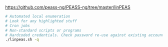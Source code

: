 https://github.com/peass-ng/PEASS-ng/tree/master/linPEAS

```bash
# Automated local enumeration
# Look for any highlighted stuff
# Cron jobs
# Non-standard scripts or programs
# Hardcoded credentials. Check password re-use against existing accounts
./linpeas.sh -q
```